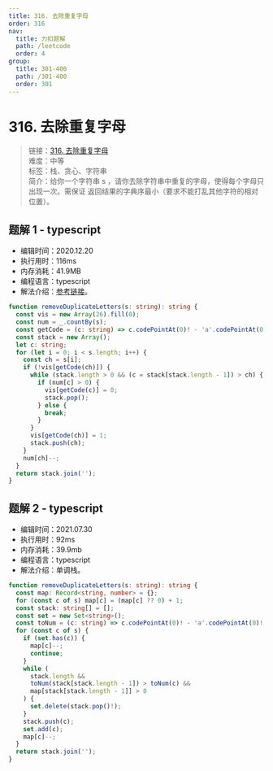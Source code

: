 ```yaml
---
title: 316. 去除重复字母
order: 316
nav:
  title: 力扣题解
  path: /leetcode
  order: 4
group:
  title: 301-400
  path: /301-400
  order: 301
---
```


# 316. 去除重复字母

> 链接：[316. 去除重复字母](https://leetcode-cn.com/problems/remove-duplicate-letters/)  
> 难度：中等  
> 标签：栈、贪心、字符串  
> 简介：给你一个字符串 s ，请你去除字符串中重复的字母，使得每个字母只出现一次。需保证 返回结果的字典序最小（要求不能打乱其他字符的相对位置）。

## 题解 1 - typescript

- 编辑时间：2020.12.20
- 执行用时：116ms
- 内存消耗：41.9MB
- 编程语言：typescript
- 解法介绍：[参考链接](https://leetcode-cn.com/problems/remove-duplicate-letters/solution/qu-chu-zhong-fu-zi-mu-by-leetcode-soluti-vuso/)。

```typescript
function removeDuplicateLetters(s: string): string {
  const vis = new Array(26).fill(0);
  const num = _.countBy(s);
  const getCode = (c: string) => c.codePointAt(0)! - 'a'.codePointAt(0)!;
  const stack = new Array();
  let c: string;
  for (let i = 0; i < s.length; i++) {
    const ch = s[i];
    if (!vis[getCode(ch)]) {
      while (stack.length > 0 && (c = stack[stack.length - 1]) > ch) {
        if (num[c] > 0) {
          vis[getCode(c)] = 0;
          stack.pop();
        } else {
          break;
        }
      }
      vis[getCode(ch)] = 1;
      stack.push(ch);
    }
    num[ch]--;
  }
  return stack.join('');
}
```

## 题解 2 - typescript

- 编辑时间：2021.07.30
- 执行用时：92ms
- 内存消耗：39.9mb
- 编程语言：typescript
- 解法介绍：单调栈。

```typescript
function removeDuplicateLetters(s: string): string {
  const map: Record<string, number> = {};
  for (const c of s) map[c] = (map[c] ?? 0) + 1;
  const stack: string[] = [];
  const set = new Set<string>();
  const toNum = (c: string) => c.codePointAt(0)! - 'a'.codePointAt(0)!;
  for (const c of s) {
    if (set.has(c)) {
      map[c]--;
      continue;
    }
    while (
      stack.length &&
      toNum(stack[stack.length - 1]) > toNum(c) &&
      map[stack[stack.length - 1]] > 0
    ) {
      set.delete(stack.pop()!);
    }
    stack.push(c);
    set.add(c);
    map[c]--;
  }
  return stack.join('');
}
```

